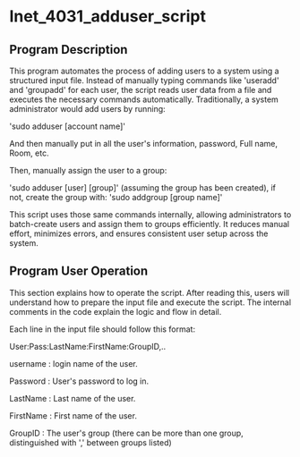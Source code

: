 # Inet_4031_adduser_script

## Program Description

This program automates the process of adding users to a system using a structured input file. Instead of manually typing commands like 'useradd' and 'groupadd' for each user, the script reads user data from a file and executes the necessary commands automatically.
Traditionally, a system administrator would add users by running:

'sudo adduser [account name]'

And then manually put in all the user's information, password, Full name, Room, etc. 

Then, manually assign the user to a group:

'sudo adduser [user] [group]' (assuming the group has been created), if not, create the group with: 'sudo addgroup [group name]'

This script uses those same commands internally, allowing administrators to batch-create users and assign them to groups efficiently. It reduces manual effort, minimizes errors, and ensures consistent user setup across the system.

## Program User Operation

This section explains how to operate the script. After reading this, users will understand how to prepare the input file and execute the script. The internal comments in the code explain the logic and flow in detail.

Each line in the input file should follow this format:

User:Pass:LastName:FirstName:GroupID,..

username
: login name of the user.

Password
: User's password to log in.

LastName
: Last name of the user.

FirstName
: First name of the user.

GroupID
: The user's group (there can be more than one group, distinguished with ',' between groups listed)

